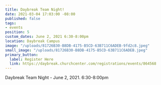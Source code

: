 ```yaml
---
title: Daybreak Team Night!
date: 2021-03-04 17:03:00 -08:00
published: false
tags:
- events
position: 5
custom_dates: June 2, 2021 6:30-8:00pm
location: Daybreak Campus
image: "/uploads/81726B30-B8DB-4175-B5CD-63B711C6ADEB-9fd2c8.jpeg"
small_image: "/uploads/81726B30-B8DB-4175-B5CD-63B711C6ADEB.jpeg"
primary_button:
  label: Register Here
  link: https://daybreak.churchcenter.com/registrations/events/864568
---
```


Daybreak Team Night - June 2, 2021. 6:30-8:00pm
